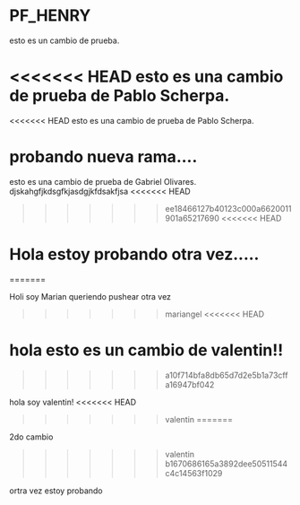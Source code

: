 # PF_HENRY

esto es un cambio de prueba.

<<<<<<< HEAD
esto es una cambio de prueba de Pablo Scherpa.
=======
<<<<<<< HEAD
esto es una cambio de prueba de Pablo Scherpa.

probando nueva rama....
=======
esto es una cambio de prueba de Gabriel Olivares.
djskahgfjkdsgfkjasdgjkfdsakfjsa
<<<<<<< HEAD
>>>>>>> ee18466127b40123c000a6620011901a65217690
<<<<<<< HEAD


Hola estoy probando otra vez.....
=======
=======

Holi soy Marian queriendo pushear otra vez
>>>>>>> mariangel
<<<<<<< HEAD

hola esto es un cambio de valentin!!
=======
>>>>>>> a10f714bfa8db65d7d2e5b1a73cffa16947bf042

hola soy valentin!
<<<<<<< HEAD
>>>>>>> valentin
=======

2do cambio
>>>>>>> valentin
>>>>>>> b1670686165a3892dee50511544c4c14563f1029


ortra vez estoy probando